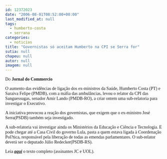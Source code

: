 ```yaml
---
id: 12372023
date: "2006-08-01T08:52:00+00:00"
last_modified_at: null
tags:
  - humberto-costa
  - serrana
categories:
  - noticias
title: "Governistas só aceitam Humberto na CPI se Serra for"
sutia: null
chapeu: null
autor: null
imagem: null
---
```

<p><P><FONT face=Verdana>Do <B>Jornal do Commercio</P></B></FONT></p>
<p><P><FONT face=Verdana>O aumento das evidências de ligação dos ex-ministros da Saúde, Humberto Costa (PT) e Saraiva Felipe (PMDB), com a máfia das ambulâncias, levou o relator da CPI das Sanguessugas, senador Amir Lando (PMDB-RO), a criar ontem uma sub-relatoria para investigar o Executivo. </FONT></P></p>
<p><P><FONT face=Verdana>A iniciativa provocou a reação dos governistas, que exigem que o ex-ministro José Serra(PSDB) também seja investigado.</FONT></P></p>
<p><P><FONT face=Verdana>A sub-relatoria vai investigar ainda os Ministérios da Educação e Ciência e Tecnologia. E pode chegar até a Casa Civil do governo Lula, pasta a quem estava ligada à Coordenação Pol?tica, responsável pela liberação de todas as emendas parlamentares. O sub-relator deverá ser o deputado Júlio Redecker(PSDB-RS).</FONT></P><FONT face=Verdana></p>
<p><P>Leia <STRONG><EM><A href=\"https://www.jc.com.br/\" target=_blank>aqui</A></EM></STRONG> o texto completo (assinantes JC e UOL).</P></FONT> </p>
